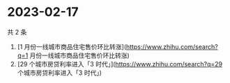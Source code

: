 # 2023-02-17

共 2 条

<!-- BEGIN ZHIHUSEARCH -->
<!-- 最后更新时间 Fri Feb 17 2023 01:05:13 GMT+0800 (China Standard Time) -->
1. [1 月份一线城市商品住宅售价环比转涨](https://www.zhihu.com/search?q=1 月份一线城市商品住宅售价环比转涨)
1. [29 个城市房贷利率进入「3 时代」](https://www.zhihu.com/search?q=29 个城市房贷利率进入「3 时代」)
<!-- END ZHIHUSEARCH -->
